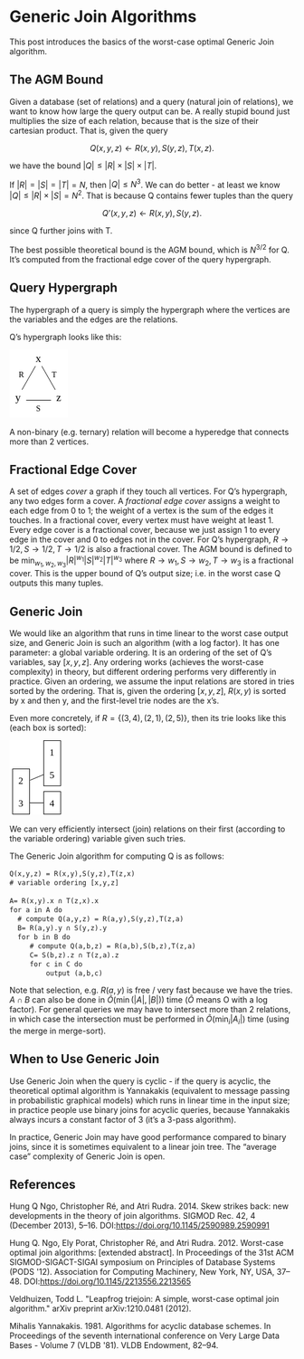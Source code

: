 # Generic Join Algorithms

This post introduces the basics of the worst-case optimal Generic Join algorithm.

## The AGM Bound

Given a database (set of relations) and a query (natural join of relations),
we want to know how large the query output can be.
A really stupid bound just multiplies the size of each relation,
because that is the size of their cartesian product.
That is, given the query 
```math
Q(x,y,z) \leftarrow R(x,y), S(y,z), T(x,z).
```
we have the bound $|Q| \leq |R| \times |S| \times |T|$. 

If $|R|=|S|=|T|=N$, then $|Q| \leq N^3$. 
We can do better - at least we know $|Q| \leq |R| \times |S| = N^2$.
That is because Q contains fewer tuples than the query 
```math
Q’(x,y,z) \leftarrow R(x,y), S(y,z).
```
since Q further joins with T.

The best possible theoretical bound is the AGM bound, 
which is $N^{3/2}$ for Q. 
It’s computed from the fractional edge cover of the query hypergraph.

## Query Hypergraph

The hypergraph of a query is simply the hypergraph 
where the vertices are the variables and the edges are the relations.

Q’s hypergraph looks like this: 

![example hypergraph](../assets/wcoj/hypergraph.png)

A non-binary (e.g. ternary) relation will become a hyperedge
that connects more than 2 vertices. 

## Fractional Edge Cover

A set of edges *cover* a graph if they touch all vertices. 
For Q’s hypergraph, any two edges form a cover.
A *fractional edge cover* assigns a weight to each edge from 0 to 1;
the weight of a vertex is the sum of the edges it touches.
In a fractional cover, every vertex must have weight at least 1.
Every edge cover is a fractional cover,
because we just assign 1 to every edge in the cover 
and 0 to edges not in the cover.
For Q’s hypergraph, 
$R \rightarrow 1/2, S \rightarrow 1/2, T \rightarrow 1/2$ is also a fractional cover.
The AGM bound is defined to be $\min_{w_1,w_2,w_3} |R|^{w_1}|S|^{w_2}|T|^{w_3}$ 
where $R \rightarrow w_1, S \rightarrow w_2, T \rightarrow w_3$ is a fractional cover.
This is the upper bound of Q’s output size;
i.e. in the worst case Q outputs this many tuples.

## Generic Join

We would like an algorithm that runs in time linear to the worst case output size,
and Generic Join is such an algorithm (with a log factor).
It has one parameter: a global variable ordering.
It is an ordering of the set of Q’s variables, say $[x,y,z]$.
Any ordering works (achieves the worst-case complexity) in theory,
but different ordering performs very differently in practice.
Given an ordering,
we assume the input relations are stored in tries sorted by the ordering.
That is, given the ordering $[x,y,z]$,
$R(x,y)$ is sorted by x and then y,
and the first-level trie nodes are the x’s.

Even more concretely, if $R=\{(3, 4), (2, 1), (2, 5)\}$, 
then its trie looks like this (each box is sorted): 

![example trie](../assets/wcoj/trie.png)

We can very efficiently intersect (join) relations on their 
first (according to the variable ordering) variable given such tries.

The Generic Join algorithm for computing Q is as follows:

```
Q(x,y,z) = R(x,y),S(y,z),T(z,x)
# variable ordering [x,y,z]

A= R(x,y).x ∩ T(z,x).x 
for a in A do
  # compute Q(a,y,z) = R(a,y),S(y,z),T(z,a)
  B= R(a,y).y ∩ S(y,z).y
  for b in B do
     # compute Q(a,b,z) = R(a,b),S(b,z),T(z,a)
     C= S(b,z).z ∩ T(z,a).z
     for c in C do
         output (a,b,c)
```

Note that selection, e.g. $R(a, y)$ is free / very fast because we have the tries.
$A \cap B$ can also be done in $\tilde{O}(\min(|A|, |B|))$ time 
($\tilde{O}$ means O with a log factor).
For general queries we may have to intersect more than 2 relations,
in which case the intersection must be performed in 
$\tilde{O}(\min_i|A_i|)$ time (using the merge in merge-sort). 

## When to Use Generic Join

Use Generic Join when the query is cyclic - if the query is acyclic,
the theoretical optimal algorithm is Yannakakis 
(equivalent to message passing in probabilistic graphical models)
which runs in linear time in the input size;
in practice people use binary joins for acyclic queries,
because Yannakakis always incurs a constant factor of 3 (it’s a 3-pass algorithm). 

In practice, Generic Join may have good performance compared to binary joins,
since it is sometimes equivalent to a linear join tree.
The “average case” complexity of Generic Join is open. 

## References

Hung Q Ngo, Christopher Ré, and Atri Rudra. 2014. Skew strikes back: new developments in the theory of join algorithms. SIGMOD Rec. 42, 4 (December 2013), 5–16. DOI:https://doi.org/10.1145/2590989.2590991

Hung Q. Ngo, Ely Porat, Christopher Ré, and Atri Rudra. 2012. Worst-case optimal join algorithms: [extended abstract]. In Proceedings of the 31st ACM SIGMOD-SIGACT-SIGAI symposium on Principles of Database Systems (PODS '12). Association for Computing Machinery, New York, NY, USA, 37–48. DOI:https://doi.org/10.1145/2213556.2213565

Veldhuizen, Todd L. "Leapfrog triejoin: A simple, worst-case optimal join algorithm." arXiv preprint arXiv:1210.0481 (2012).

Mihalis Yannakakis. 1981. Algorithms for acyclic database schemes. In Proceedings of the seventh international conference on Very Large Data Bases - Volume 7 (VLDB '81). VLDB Endowment, 82–94.
